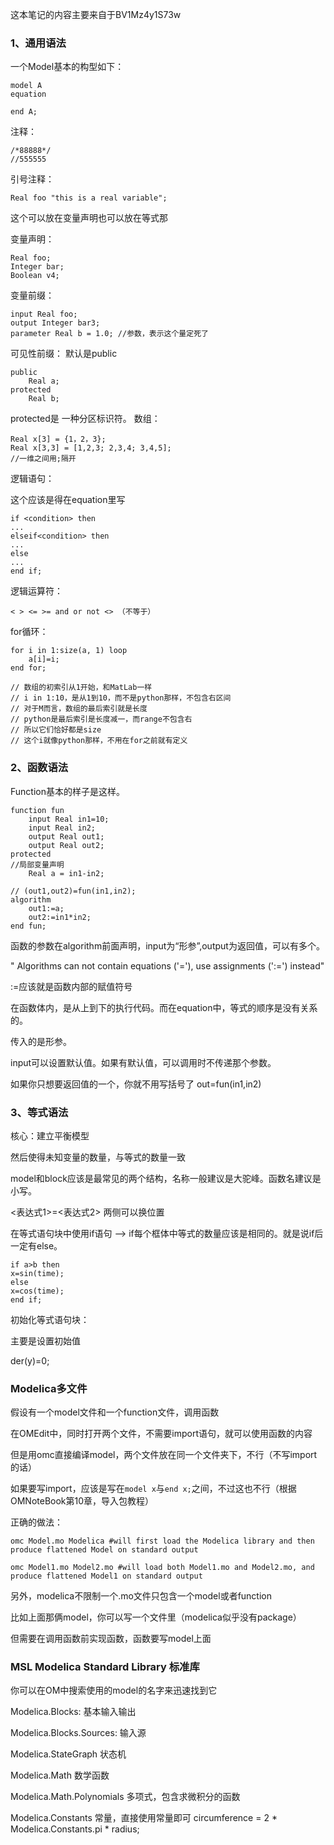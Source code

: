 这本笔记的内容主要来自于BV1Mz4y1S73w

### 1、通用语法

一个Model基本的构型如下：

```modelica
model A
equation

end A;
```

注释：
```
/*88888*/
//555555
```
引号注释：
```
Real foo "this is a real variable";
```
这个可以放在变量声明也可以放在等式那

变量声明：

```
Real foo;
Integer bar;
Boolean v4;
```
变量前缀：
```
input Real foo;
output Integer bar3;
parameter Real b = 1.0; //参数，表示这个量定死了
```
可见性前缀：
默认是public

```
public 
	Real a;
protected 
	Real b;
```
protected是 一种分区标识符。
数组：

```
Real x[3] = {1，2，3};
Real x[3,3] = [1,2,3; 2,3,4; 3,4,5];
//一维之间用;隔开
```

逻辑语句：

这个应该是得在equation里写
```
if <condition> then
...
elseif<condition> then
...
else
...
end if;
```
逻辑运算符：
```
< > <= >= and or not <> （不等于）
```
for循环：
```
for i in 1:size(a, 1) loop
	a[i]=i;
end for;

// 数组的初索引从1开始，和MatLab一样
// i in 1:10，是从1到10，而不是python那样，不包含右区间
// 对于M而言，数组的最后索引就是长度
// python是最后索引是长度减一，而range不包含右
// 所以它们恰好都是size
// 这个i就像python那样，不用在for之前就有定义
```

### 2、函数语法

Function基本的样子是这样。

```modelica
function fun
	input Real in1=10;
	input Real in2;
	output Real out1;
	output Real out2;
protected
//局部变量声明
    Real a = in1-in2;
    
// (out1,out2)=fun(in1,in2);
algorithm
	out1:=a;
	out2:=in1*in2;
end fun;
```

函数的参数在algorithm前面声明，input为“形参”,output为返回值，可以有多个。

" Algorithms can not contain equations ('='), use assignments (':=') instead"

:=应该就是函数内部的赋值符号

在函数体内，是从上到下的执行代码。而在equation中，等式的顺序是没有关系的。

传入的是形参。

input可以设置默认值。如果有默认值，可以调用时不传递那个参数。

如果你只想要返回值的一个，你就不用写括号了 out=fun(in1,in2)


### 3、等式语法

核心：建立平衡模型

然后使得未知变量的数量，与等式的数量一致


model和block应该是最常见的两个结构，名称一般建议是大驼峰。函数名建议是小写。

<表达式1>=<表达式2> 两侧可以换位置

在等式语句块中使用if语句  --> if每个框体中等式的数量应该是相同的。就是说if后一定有else。

```modelica
if a>b then
x=sin(time);
else
x=cos(time);
end if;
```

初始化等式语句块：

主要是设置初始值

der(y)=0;


### Modelica多文件
假设有一个model文件和一个function文件，调用函数

在OMEdit中，同时打开两个文件，不需要import语句，就可以使用函数的内容

但是用omc直接编译model，两个文件放在同一个文件夹下，不行（不写import的话）

如果要写import，应该是写在`model x`与`end x;`之间，不过这也不行（根据OMNoteBook第10章，导入包教程）

正确的做法：
```shell
omc Model.mo Modelica #will first load the Modelica library and then produce flattened Model on standard output

omc Model1.mo Model2.mo #will load both Model1.mo and Model2.mo, and produce flattened Model1 on standard output
```

另外，modelica不限制一个.mo文件只包含一个model或者function

比如上面那俩model，你可以写一个文件里（modelica似乎没有package）

但需要在调用函数前实现函数，函数要写model上面


### MSL Modelica Standard Library 标准库

你可以在OM中搜索使用的model的名字来迅速找到它

Modelica.Blocks:
基本输入输出

Modelica.Blocks.Sources:
输入源

Modelica.StateGraph
状态机

Modelica.Math
数学函数

Modelica.Math.Polynomials
多项式，包含求微积分的函数

Modelica.Constants
常量，直接使用常量即可
circumference = 2 * Modelica.Constants.pi * radius;
